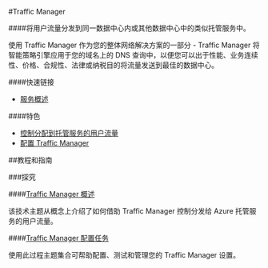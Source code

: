 

<properties linkid="Traffic Manager" urlDisplayName="Windows Azure Traffic Manager" pageTitle="Windows Azure 服务管理：Traffic Manager" metaKeywords="Azure Traffic Manager" description="" metaCanonical="" services="Traffic Manager" documentationCenter="Services" title="Learn how Traffic Manager distributes user traffic to hosted services within or across data centers" authors="" solutions="" manager="" editor="Eric Chen" />


#Traffic Manager

####将用户流量分发到同一数据中心内或其他数据中心中的类似托管服务中。

使用 Traffic Manager 作为您的整体网络解决方案的一部分 - Traffic Manager 将智能策略引擎应用于您的域名上的 DNS 查询中，以便您可以出于性能、业务连续性、价格、合规性、法律或纳税目的将流量发送到最佳的数据中心。

####快速链接

-   [服务概述](/home/features/traffic-manager/)


####特色

-   [控制分配到托管服务的用户流量](http://msdn.microsoft.com/zh-cn/library/azure/hh744833.aspx)
-   [配置 Traffic Manager](http://msdn.microsoft.com/zh-cn/library/azure/hh744830.aspx)

##教程和指南

###探究

####[Traffic Manager 概述](http://msdn.microsoft.com/zh-cn/library/azure/hh744833.aspx)

该技术主题从概念上介绍了如何借助 Traffic Manager 控制分发给 Azure 托管服务的用户流量。

####[Traffic Manager 配置任务](http://msdn.microsoft.com/zh-cn/library/azure/hh744830.aspx)

使用此过程主题集合可帮助配置、测试和管理您的 Traffic Manager 设置。


